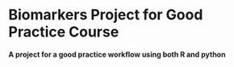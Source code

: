 # Biomarkers Project for Good Practice Course
**A project for a good practice workflow using both R and python**


